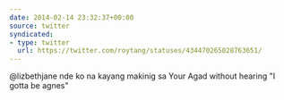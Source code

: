 ```yaml
---
date: 2014-02-14 23:32:37+00:00
source: twitter
syndicated:
- type: twitter
  url: https://twitter.com/roytang/statuses/434470265028763651/
---
```


@lizbethjane nde ko na kayang makinig sa Your Agad without hearing "I gotta be agnes"